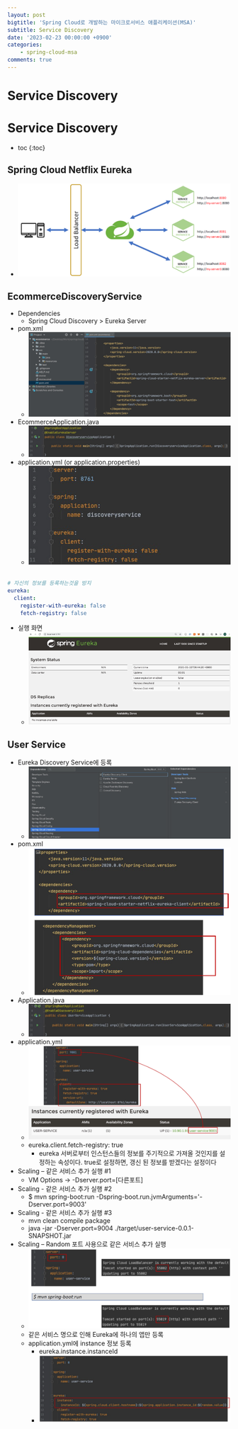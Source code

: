 ```yaml
---
layout: post
bigtitle: 'Spring Cloud로 개발하는 마이크로서비스 애플리케이션(MSA)'
subtitle: Service Discovery
date: '2023-02-23 00:00:00 +0900'
categories:
    - spring-cloud-msa
comments: true
---
```


# Service Discovery

# Service Discovery
* toc
{:toc}

## Spring Cloud Netflix Eureka
+ ![img.png](../../../../assets/img/spring-cloud-msa/Service-Discovery1.png)

## EcommerceDiscoveryService
+ Dependencies
  + Spring Cloud Discovery > Eureka Server
+ pom.xml
  + ![img.png](../../../../assets/img/spring-cloud-msa/Service-Discovery2.png)
+ EcommerceApplication.java
  + ![img.png](../../../../assets/img/spring-cloud-msa/Service-Discovery3.png)
+ application.yml (or application.properties)
  + ![img.png](../../../../assets/img/spring-cloud-msa/Service-Discovery4.png)

~~~yaml

# 자신의 정보를 등록하는것을 방지
eureka:
  client:
    register-with-eureka: false
    fetch-registry: false

~~~

+ 실행 화면 
  + ![img.png](../../../../assets/img/spring-cloud-msa/Service-Discovery5.png)


## User Service
+ Eureka Discovery Service에 등록
  + ![img.png](../../../../assets/img/spring-cloud-msa/Service-Discovery6.png)
+ pom.xml
  + ![img.png](../../../../assets/img/spring-cloud-msa/Service-Discovery7.png)
+ Application.java
  + ![img.png](../../../../assets/img/spring-cloud-msa/Service-Discovery8.png)
+ application.yml
  + ![img.png](../../../../assets/img/spring-cloud-msa/Service-Discovery9.png)
  + eureka.client.fetch-registry: true
    + eureka 서버로부터 인스턴스들의 정보를 주기적으로 가져올 것인지를 설정하는 속성이다. true로 설정하면, 갱신 된 정보를 받겠다는 설정이다 
+ Scaling – 같은 서비스 추가 실행 #1
  + VM Options -> -Dserver.port=[다른포트]
+ Scaling - 같은 서비스 추가 실행 #2
  + $ mvn spring-boot:run -Dspring-boot.run.jvmArguments='-Dserver.port=9003'
+ Scaling - 같은 서비스 추가 실행 #3
  + mvn clean compile package
  + java -jar -Dserver.port=9004 ./target/user-service-0.0.1-SNAPSHOT.jar
+ Scaling – Random 포트 사용으로 같은 서비스 추가 실행
  + ![img.png](../../../../assets/img/spring-cloud-msa/Service-Discovery10.png)
  + 같은 서비스 명으로 인해 Eureka에 하나의 앱만 등록
  + application.yml에 instance 정보 등록
    + eureka.instance.instanceId
    + ![img.png](../../../../assets/img/spring-cloud-msa/Service-Discovery11.png)
